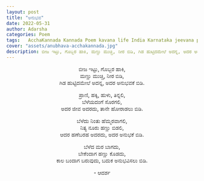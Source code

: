 ```yaml
---
layout: post
title: "ಅನುಭವ"
date: 2022-05-31
author: Adarsha
categories: Poem
tags:	AcchaKannada Kannada Poem kavana life India Karnataka jeevana philosophy heart manassu kavana poem
cover: "assets/anubhava-acchakannada.jpg"
description: ಬೀಜ ಇಟ್ಟು, ಗೊಬ್ಬರ ಹಾಕಿ, ಮಣ್ಣು ಮುಚ್ಚಿ, ನೀರ ಬಿಡಿ, ಗಿಡ ಹುಟ್ಟಿದಮೇಲೆ ಅದನ್ನ, ಅದರ ಅನುಭವಕೆ ಬಿಡಿ.
---
```


<p align = "center"> ಬೀಜ ಇಟ್ಟು, ಗೊಬ್ಬರ ಹಾಕಿ, <br>
ಮಣ್ಣು ಮುಚ್ಚಿ, ನೀರ ಬಿಡಿ, <br>
ಗಿಡ ಹುಟ್ಟಿದಮೇಲೆ ಅದನ್ನ, ಅದರ ಅನುಭವಕೆ ಬಿಡಿ. </p>

<p align = "center"> ಪ್ರಾಣಿ, ಹಕ್ಕಿ, ಹುಳು, ತಿನ್ನಲಿ, <br>
ಬೆಳೆಯದಂಗೆ ಸೊರಗಲಿ, <br>
ಅದರ ಜೀವ ಅದರದು, ತಾನೇ ಹೋರಾಡಲು ಬಿಡಿ. </p>

<p align = "center"> ಬೆಳೆದು ನಿಂತು ಹೆಮ್ಮರವಾಗಲಿ, <br>
ನಿತ್ಯ ನೂರು ಹಣ್ಣು ಬಿಡಲಿ, <br>
ಆದರ ಹಣೆಬರಹ ಅದರದು, ಅದರ ಅನುಭಕೆ ಬಿಡಿ. </p>

<p align = "center"> ಬೆಳೆದ ಮರ ಬಾಗದು, <br>
ಬೇಕೆಂದಾಗ ಹಣ್ಣು ಕೊಡದು, <br>
ಕಾಲ ಬಂದಾಗ ಬರುವುದು, ಬದುಕ ಅನುಭವಿಸಲು ಬಿಡಿ. </p>

<p align ="center"> - ಆದರ್ಶ </p>
